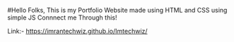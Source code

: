 #Hello Folks,
This is my Portfolio Website made using HTML and CSS using simple JS
Connnect me Through this!

Link:- https://imrantechwiz.github.io/Imtechwiz/
